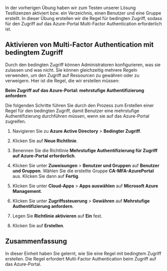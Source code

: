 In der vorherigen Übung haben wir zum Testen unserer Lösung Testlizenzen aktiviert bzw. ein Verzeichnis, einen Benutzer und eine Gruppe erstellt. In dieser Übung erstellen wir die Regel für bedingten Zugriff, sodass für den Zugriff auf das Azure-Portal Multi-Factor Authentication erforderlich ist.

## <a name="enable-conditional-access-based-multi-factor-authentication"></a>Aktivieren von Multi-Factor Authentication mit bedingtem Zugriff

Durch den bedingten Zugriff können Administratoren konfigurieren, was sie zulassen und was nicht. Sie können gleichzeitig mehrere Regeln verwenden, um den Zugriff auf Ressourcen zu gewähren oder zu verweigern. Hier ist die Regel, die wir erstellen müssen:

**Beim Zugriff auf das Azure-Portal: mehrstufige Authentifizierung anfordern**

Die folgenden Schritte führen Sie durch den Prozess zum Erstellen einer Regel für den bedingten Zugriff, damit Benutzer eine mehrstufige Authentifizierung durchführen müssen, wenn sie auf das Azure-Portal zugreifen.

1. Navigieren Sie zu **Azure Active Directory** > **Bedingter Zugriff**.

1. Klicken Sie auf **Neue Richtlinie**.

1. Benennen Sie die Richtlinie **Mehrstufige Authentifizierung für Zugriff auf Azure-Portal erforderlich**.

1. Klicken Sie unter **Zuweisungen** > **Benutzer und Gruppen** auf **Benutzer und Gruppen**. Wählen Sie die erstellte Gruppe **CA-MFA-AzurePortal** aus. Klicken Sie dann auf **Fertig**.

1. Klicken Sie unter **Cloud-Apps** > **Apps auswählen** auf **Microsoft Azure Management**.

1. Klicken Sie unter **Zugriffssteuerung** > **Gewähren** auf **Mehrstufige Authentifizierung anfordern**.

1. Legen Sie **Richtlinie aktivieren** auf **Ein** fest.

1. Klicken Sie auf **Erstellen**.

## <a name="summary"></a>Zusammenfassung

In dieser Einheit haben Sie gelernt, wie Sie eine Regel mit bedingtem Zugriff erstellen. Die Regel erfordert Multi-Factor Authentication beim Zugriff auf das Azure-Portal.
